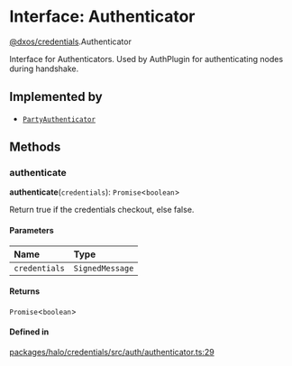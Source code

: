 # Interface: Authenticator

[@dxos/credentials](../modules/dxos_credentials.md).Authenticator

Interface for Authenticators.
Used by AuthPlugin for authenticating nodes during handshake.

## Implemented by

- [`PartyAuthenticator`](../classes/dxos_credentials.PartyAuthenticator.md)

## Methods

### authenticate

**authenticate**(`credentials`): `Promise`<`boolean`\>

Return true if the credentials checkout, else false.

#### Parameters

| Name | Type |
| :------ | :------ |
| `credentials` | `SignedMessage` |

#### Returns

`Promise`<`boolean`\>

#### Defined in

[packages/halo/credentials/src/auth/authenticator.ts:29](https://github.com/dxos/dxos/blob/main/packages/halo/credentials/src/auth/authenticator.ts#L29)
